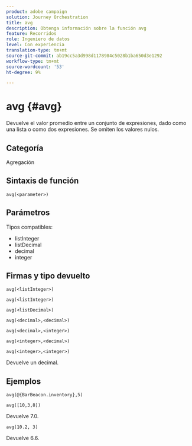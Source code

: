 ```yaml
---
product: adobe campaign
solution: Journey Orchestration
title: avg
description: Obtenga información sobre la función avg
feature: Recorridos
role: Ingeniero de datos
level: Con experiencia
translation-type: tm+mt
source-git-commit: ab19cc5a3d998d1178984c5028b1ba650d3e1292
workflow-type: tm+mt
source-wordcount: '53'
ht-degree: 9%

---
```



# avg {#avg}

Devuelve el valor promedio entre un conjunto de expresiones, dado como una lista o como dos expresiones. Se omiten los valores nulos.


## Categoría

Agregación

## Sintaxis de función

`avg(<parameter>)`

## Parámetros

Tipos compatibles:

* listInteger
* listDecimal
* decimal
* integer

## Firmas y tipo devuelto

`avg(<listInteger>)`

`avg(<listInteger>)`

`avg(<listDecimal>)`

`avg(<decimal>,<decimal>)`

`avg(<decimal>,<integer>)`

`avg(<integer>,<decimal>)`

`avg(<integer>,<integer>)`

Devuelve un decimal.

## Ejemplos

`avg(@{BarBeacon.inventory},5)`

`avg([10,3,8])`

Devuelve 7.0.

`avg(10.2, 3)`

Devuelve 6.6.
